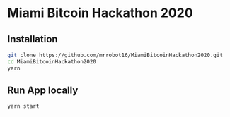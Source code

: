 # Miami Bitcoin Hackathon 2020

## Installation

```bash
git clone https://github.com/mrrobot16/MiamiBitcoinHackathon2020.git
cd MiamiBitcoinHackathon2020
yarn
```

## Run App locally

```bash
yarn start
```
